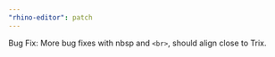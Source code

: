 ```yaml
---
"rhino-editor": patch
---
```


Bug Fix: More bug fixes with nbsp and `<br>`, should align close to Trix.
